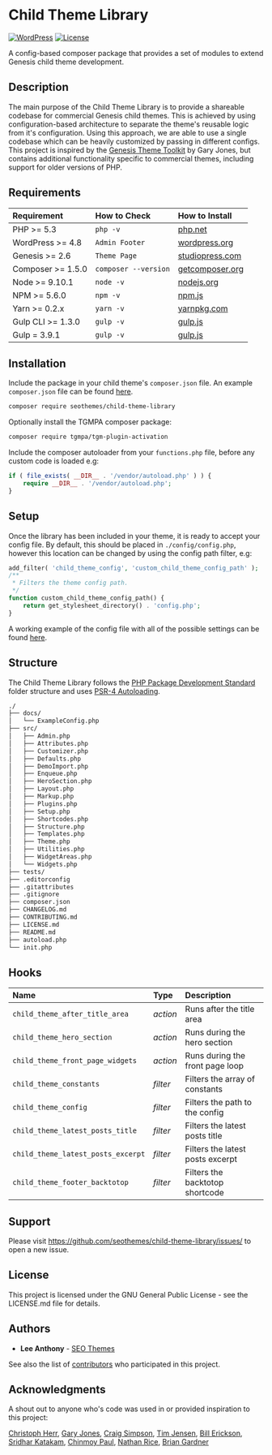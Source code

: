 # Child Theme Library

[![WordPress](https://img.shields.io/badge/wordpress-4.9.7%20tested-brightgreen.svg)]() [![License](https://img.shields.io/badge/license-GPL--2.0--or--later-blue.svg)](https://github.com/seothemes/child-theme-library/blob/master/LICENSE.md)

A config-based composer package that provides a set of modules to extend Genesis child theme development.

## Description

The main purpose of the Child Theme Library is to provide a shareable codebase for commercial Genesis child themes. This is achieved by using configuration-based architecture to separate the theme's reusable logic from it's configuration. Using this approach, we are able to use a single codebase which can be heavily customized by passing in different configs. This project is inspired by the [Genesis Theme Toolkit](https://github.com/gamajo/genesis-theme-toolkit) by Gary Jones, but contains additional functionality specific to commercial themes, including support for older versions of PHP.

## Requirements

| Requirement | How to Check | How to Install |
| :---------- | :----------- | :------------- |
| PHP >= 5.3 | `php -v` | [php.net](http://php.net/manual/en/install.php) |
| WordPress >= 4.8 | `Admin Footer` | [wordpress.org](https://codex.wordpress.org/Installing_WordPress) |
| Genesis >= 2.6 | `Theme Page` | [studiopress.com](http://www.shareasale.com/r.cfm?b=346198&u=1459023&m=28169&urllink=&afftrack=) |
| Composer >= 1.5.0 | `composer --version` | [getcomposer.org](https://getcomposer.org/doc/00-intro.md#installation-linux-unix-osx) |
| Node >= 9.10.1 | `node -v` | [nodejs.org](https://nodejs.org/) |
| NPM >= 5.6.0 | `npm -v` | [npm.js](https://www.npmjs.com/) |
| Yarn >= 0.2.x | `yarn -v` | [yarnpkg.com](https://yarnpkg.com/lang/en/docs/install/#mac-stable) |
| Gulp CLI >= 1.3.0 | `gulp -v` | [gulp.js](https://gulpjs.com/) |
| Gulp = 3.9.1 | `gulp -v` | [gulp.js](https://gulpjs.com/) |

## Installation

Include the package in your child theme's `composer.json` file. An example `composer.json` file can be found [here](https://github.com/seothemes/genesis-starter-theme/composer.json).

```bash
composer require seothemes/child-theme-library
```

Optionally install the TGMPA composer package:

```bash
composer require tgmpa/tgm-plugin-activation
```

Include the composer autoloader from your `functions.php` file, before any custom code is loaded e.g:

```php
if ( file_exists( __DIR__ . '/vendor/autoload.php' ) ) {
	require __DIR__ . '/vendor/autoload.php';
}
```

## Setup

Once the library has been included in your theme, it is ready to accept your config file. By default, this should be placed in `./config/config.php`, however this location can be changed by using the config path filter, e.g:

```php
add_filter( 'child_theme_config', 'custom_child_theme_config_path' );
/**
 * Filters the theme config path.
 */
function custom_child_theme_config_path() {
	return get_stylesheet_directory() . 'config.php';
}
```

A working example of the config file with all of the possible settings can be found [here](https://github.com/seothemes/child-theme-library/blob/master/docs/example-config.php).

## Structure

The Child Theme Library follows the [PHP Package Development Standard](https://github.com/php-pds/skeleton_research) folder structure and uses [PSR-4 Autoloading](https://www.php-fig.org/psr/psr-4/).

```sh
./
├── docs/
│   └── ExampleConfig.php
├── src/
│   ├── Admin.php
│   ├── Attributes.php
│   ├── Customizer.php
│   ├── Defaults.php
│   ├── DemoImport.php
│   ├── Enqueue.php
│   ├── HeroSection.php
│   ├── Layout.php
│   ├── Markup.php
│   ├── Plugins.php
│   ├── Setup.php
│   ├── Shortcodes.php
│   ├── Structure.php
│   ├── Templates.php
│   ├── Theme.php
│   ├── Utilities.php
│   ├── WidgetAreas.php
│   └── Widgets.php
├── tests/
├── .editorconfig
├── .gitattributes
├── .gitignore
├── composer.json
├── CHANGELOG.md
├── CONTRIBUTING.md
├── LICENSE.md
├── README.md
├── autoload.php
└── init.php
```

## Hooks

| Name                               | Type     | Description                      |
| :--------------------------------- | :------- | :------------------------------- |
| `child_theme_after_title_area`     | *action* | Runs after the title area        |
| `child_theme_hero_section`         | *action* | Runs during the hero section     |
| `child_theme_front_page_widgets`   | *action* | Runs during the front page loop  |
| `child_theme_constants`            | *filter* | Filters the array of constants   |
| `child_theme_config`               | *filter* | Filters the path to the config   |
| `child_theme_latest_posts_title`   | *filter* | Filters the latest posts title   |
| `child_theme_latest_posts_excerpt` | *filter* | Filters the latest posts excerpt |
| `child_theme_footer_backtotop`     | *filter* | Filters the backtotop shortcode  |

## Support

Please visit https://github.com/seothemes/child-theme-library/issues/ to open a new issue.

## License

This project is licensed under the GNU General Public License - see the LICENSE.md file for details.

## Authors

- **Lee Anthony** - [SEO Themes](https://seothemes.com/)

See also the list of [contributors](https://github.com/seothemes/child-theme-library/graphs/contributors) who participated in this project.

## Acknowledgments

A shout out to anyone who's code was used in or provided inspiration to this project:

<a href="https://github.com/christophherr/" target="_blank">Christoph Herr</a>, 
<a href="https://github.com/garyjones/" target="_blank">Gary Jones</a>, 
<a href="https://github.com/craigsimps/" target="_blank">Craig Simpson</a>, 
<a href="https://github.com/timothyjensen/" target="_blank">Tim Jensen</a>, 
<a href="https://github.com/billerickson/" target="_blank">Bill Erickson</a>, 
<a href="https://github.com/srikat/" target="_blank">Sridhar Katakam</a>, 
<a href="https://github.com/cpaul007/" target="_blank">Chinmoy Paul</a>, 
<a href="https://github.com/nathanrice/" target="_blank">Nathan Rice</a>, 
<a href="https://github.com/bgardner/" target="_blank">Brian Gardner</a>
